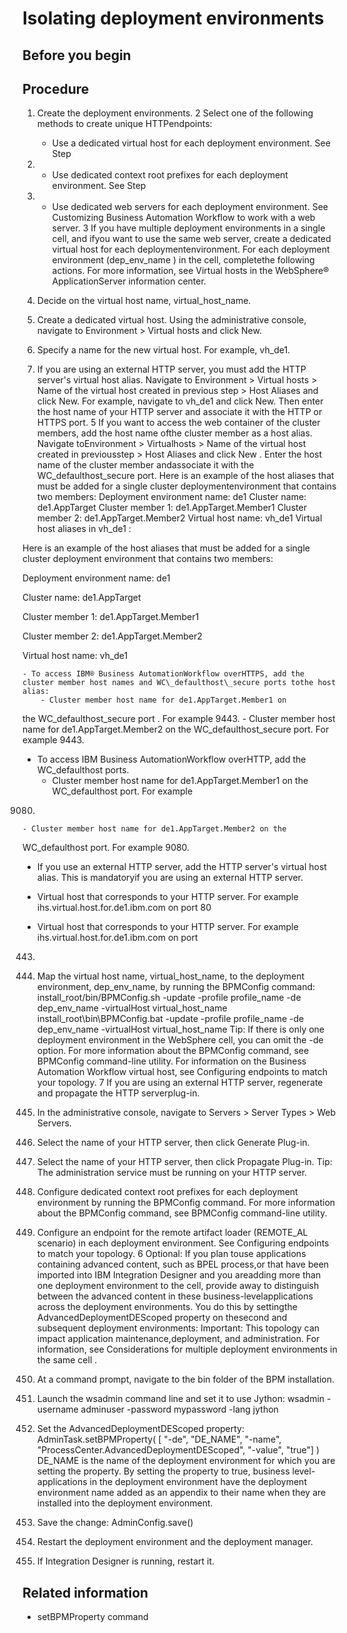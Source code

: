 # Isolating deployment environments

## Before you begin

## Procedure

1. Create the deployment environments.
2 Select one of the following methods to create unique HTTPendpoints:
    - Use a dedicated virtual host for each deployment environment.
See Step
3.
    - Use dedicated context root prefixes for each deployment environment.
See Step
4.
    - Use dedicated web servers for each deployment environment.
See Customizing Business Automation Workflow to work with a web server.
3 If you have multiple deployment environments in a single cell, and ifyou want to use the same web server, create a dedicated virtual host for each deploymentenvironment. For each deployment environment (dep\_env\_name ) in the cell, completethe following actions. For more information, see Virtual hosts in the WebSphere® ApplicationServer information center.

1. Decide on the virtual host name, virtual\_host\_name.
2. Create a dedicated virtual host. Using the administrative console, navigate to
Environment > Virtual hosts and click New.
3. Specify a name for the new virtual host. For example,
vh\_de1.
4. If you are using an external HTTP server, you must add the HTTP server's virtual host
alias. Navigate to Environment > Virtual hosts > Name of the virtual host created in previous step > Host Aliases and click New. For example,
navigate to vh\_de1 and click New. Then enter the host name
of your HTTP server and associate it with the HTTP or HTTPS port.
5 If you want to access the web container of the cluster members, add the host name ofthe cluster member as a host alias. Navigate toEnvironment > Virtualhosts > Name of the virtual host created in previousstep > Host Aliases and click New . Enter the host name of the cluster member andassociate it with the WC\_defaulthost\_secure port. Here is an example of the host aliases that must be added for a single cluster deploymentenvironment that contains two members: Deployment environment name: de1 Cluster name: de1.AppTarget Cluster member 1: de1.AppTarget.Member1 Cluster member 2: de1.AppTarget.Member2 Virtual host name: vh\_de1 Virtual host aliases in vh\_de1 :

Here is an example of the host aliases that must be added for a single cluster deployment
environment that contains two members:

Deployment environment name: de1

Cluster name: de1.AppTarget

Cluster member 1: de1.AppTarget.Member1

Cluster member 2: de1.AppTarget.Member2

Virtual host name: vh\_de1

    - To access IBM® Business AutomationWorkflow overHTTPS, add the cluster member host names and WC\_defaulthost\_secure ports tothe host alias:
        - Cluster member host name for de1.AppTarget.Member1 on
the WC\_defaulthost\_secure port . For example
9443.
        - Cluster member host name for de1.AppTarget.Member2 on
the WC\_defaulthost\_secure port. For example
9443.
- To access IBM Business AutomationWorkflow overHTTP, add the WC\_defaulthost ports.
    - Cluster member host name for de1.AppTarget.Member1 on the
WC\_defaulthost port. For example
9080.
    - Cluster member host name for de1.AppTarget.Member2 on the
WC\_defaulthost port. For example
9080.
- If you use an external HTTP server, add the HTTP server's virtual host alias. This is mandatoryif you are using an external HTTP server.

- Virtual host that corresponds to your HTTP server. For example
ihs.virtual.host.for.de1.ibm.com on port
80
- Virtual host that corresponds to your HTTP server. For example
ihs.virtual.host.for.de1.ibm.com on port
443.
6. Map the virtual host name, virtual\_host\_name, to the deployment
environment, dep\_env\_name, by running the BPMConfig
command: 
install\_root/bin/BPMConfig.sh -update -profile profile\_name -de dep\_env\_name -virtualHost virtual\_host\_name
install\_root\bin\BPMConfig.bat -update -profile profile\_name -de dep\_env\_name -virtualHost virtual\_host\_name
Tip: If there is only one deployment environment in the WebSphere cell, you can omit the
-de option. For more information about the BPMConfig command,
see BPMConfig command-line utility. For information on the Business Automation Workflow virtual host, see Configuring endpoints to match your topology.
7 If you are using an external HTTP server, regenerate and propagate the HTTP serverplug-in.

1. In the administrative console, navigate to Servers > Server Types > Web Servers.
2. Select the name of your HTTP server, then click Generate Plug-in.
3. Select the name of your HTTP server, then click Propagate Plug-in. Tip: The administration service must be running on your HTTP server.
4. Configure dedicated context root prefixes
for each deployment environment by running the BPMConfig command.
For more information about the BPMConfig command,
see BPMConfig command-line utility.
5. Configure an endpoint for the remote
artifact loader (REMOTE\_AL scenario) in each deployment
environment. See Configuring endpoints to match your topology.
6 Optional: If you plan touse applications containing advanced content, such as BPEL process,or that have been imported into IBM Integration Designer and you areadding more than one deployment environment to the cell, provide away to distinguish between the advanced content in these business-levelapplications across the deployment environments. You do this by settingthe AdvancedDeploymentDEScoped property on thesecond and subsequent deployment environments: Important: This topology can impact application maintenance,deployment, and administration. For information, see Considerations for multiple deployment environments in the same cell .

1. At a command prompt, navigate to the bin folder
of the BPM installation.
2. Launch the wsadmin command line and set it to use Jython:
 wsadmin -username adminuser -password mypassword -lang jython
3. Set the AdvancedDeploymentDEScoped property:
 AdminTask.setBPMProperty( [ "-de", "DE\_NAME", "-name", "ProcessCenter.AdvancedDeploymentDEScoped", "-value", "true"] ) DE\_NAME is
the name of the deployment environment for which you are setting the
property. By setting the property to true, business level-applications
in the deployment environment have the deployment environment name
added as an appendix to their name when they are installed into the
deployment environment.
4. Save the change:  AdminConfig.save()
5. Restart the deployment environment and the deployment
manager.
6. If Integration Designer is running, restart it.

## Related information

- setBPMProperty command